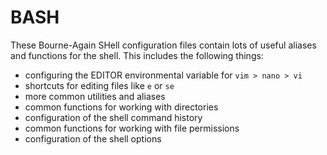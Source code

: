 # BASH

These Bourne-Again SHell configuration files contain lots of useful aliases and
functions for the shell. This includes the following things:

- configuring the EDITOR environmental variable for `vim > nano > vi`
- shortcuts for editing files like `e` or `se`
- more common utilities and aliases
- common functions for working with directories
- configuration of the shell command history
- common functions for working with file permissions
- configuration of the shell options